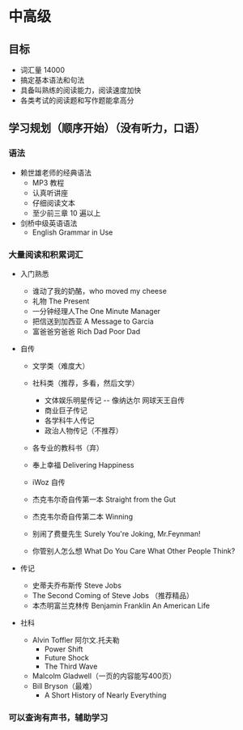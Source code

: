 # 中高级

## 目标

* 词汇量 14000
* 搞定基本语法和句法
* 具备叫熟练的阅读能力，阅读速度加快
* 各类考试的阅读题和写作题能拿高分

## 学习规划（顺序开始）（没有听力，口语）

### 语法

* 赖世雄老师的经典语法
    * MP3 教程
    * 认真听讲座
    * 仔细阅读文本
    * 至少前三章 10 遍以上
* 剑桥中级英语语法
    * English Grammar in Use

### 大量阅读和积累词汇

* 入门熟悉
    * 谁动了我的奶酪，who moved my cheese
    * 礼物 The Present
    * 一分钟经理人The One Minute Manager
    * 把信送到加西亚 A Message to Garcia
    * 富爸爸穷爸爸 Rich Dad Poor Dad
* 自传
    * 文学类（难度大）
    * 社科类（推荐，多看，然后文学）
        * 文体娱乐明星传记 -- 像纳达尔  网球天王自传
        * 商业巨子传记
        * 各学科牛人传记
        * 政治人物传记（不推荐）
    * 各专业的教科书（弃）

    * 奉上幸福 Delivering Happiness
    * iWoz 自传
    * 杰克韦尔奇自传第一本 Straight from the Gut
    * 杰克韦尔奇自传第二本 Winning
    * 别闹了费曼先生 Surely You're Joking, Mr.Feynman!
    * 你管别人怎么想 What Do You Care What Other People Think?
    
* 传记
    * 史蒂夫乔布斯传 Steve Jobs
    * The Second Coming of Steve Jobs （推荐精品）
    * 本杰明富兰克林传 Benjamin Franklin An American Life
    
* 社科
    * Alvin Toffler 阿尔文.托夫勒
        * Power Shift
        * Future Shock
        * The Third Wave
    * Malcolm Gladwell（一页的内容能写400页）
    * Bill Bryson（最难）
        * A Short History of Nearly Everything
            
### 可以查询有声书，辅助学习